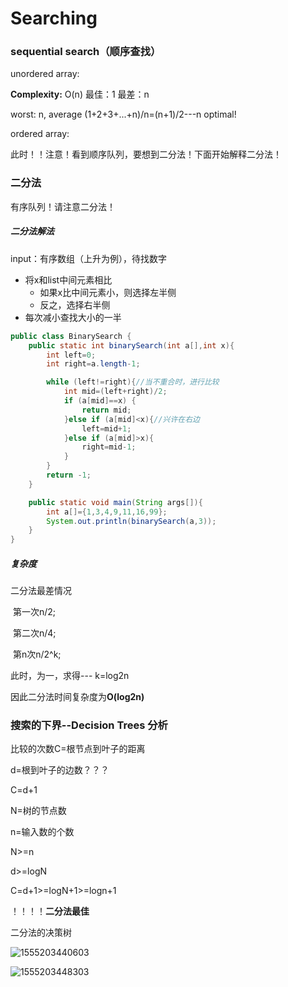 # Searching

### sequential search（顺序查找）

unordered array:

**Complexity:** O(n)   最佳：1  最差：n

worst: n,  average  (1+2+3+...+n)/n=(n+1)/2---n   optimal!

ordered array: 

此时！！注意！看到顺序队列，要想到二分法！下面开始解释二分法！

### 二分法

有序队列！请注意二分法！

##### 二分法解法

input：有序数组（上升为例），待找数字

- 将x和list中间元素相比
  - 如果x比中间元素小，则选择左半侧
  - 反之，选择右半侧
- 每次减小查找大小的一半

```java
public class BinarySearch {
    public static int binarySearch(int a[],int x){
        int left=0;
        int right=a.length-1;

        while (left!=right){//当不重合时，进行比较
            int mid=(left+right)/2;
            if (a[mid]==x) {
                return mid;
            }else if (a[mid]<x){//兴许在右边
                left=mid+1;
            }else if (a[mid]>x){
                right=mid-1;
            }
        }
        return -1;
    }

    public static void main(String args[]){
        int a[]={1,3,4,9,11,16,99};
        System.out.println(binarySearch(a,3));
    }
}

```

##### 复杂度

二分法最差情况

​	第一次n/2;

​	第二次n/4;

​	第n次n/2^k;

此时，为一，求得---   k=log2n

因此二分法时间复杂度为**O(log2n)**

### 搜索的下界--Decision Trees 分析

比较的次数C=根节点到叶子的距离

d=根到叶子的边数？？？

C=d+1

N=树的节点数

n=输入数的个数

N>=n

d>=logN

C=d+1>=logN+1>=logn+1

！！！！**二分法最佳**



二分法的决策树

![1555203440603](C:\Users\Emily_Chen\AppData\Roaming\Typora\typora-user-images\1555203440603.png)

![1555203448303](C:\Users\Emily_Chen\AppData\Roaming\Typora\typora-user-images\1555203448303.png)